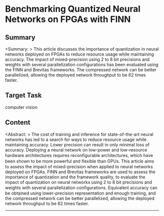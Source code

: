 # Benchmarking Quantized Neural Networks on FPGAs with FINN

## Summary

<Summary: > This article discusses the importance of quantization in neural networks deployed on FPGAs to reduce resource usage while maintaining accuracy. The impact of mixed-precision using 2 to 8 bit precisions and weights with several parallelization configurations has been evaluated using the FINN and Brevitas frameworks. The compressed network can be better parallelized, allowing the deployed network throughput to be 62 times faster.


## Target Task

computer vision

## Content

<Abstract: > The cost of training and inference for state-of-the-art neural networks has led to a search for ways to reduce resource usage while maintaining accuracy. Lower precision can result in only minimal loss of accuracy. Deploying a neural network on low-power and low-resource hardware architectures requires reconﬁgurable architectures, which have been shown to be more powerful and ﬂexible than GPUs. This article aims to assess the impact of mixed-precision when applied to neural networks deployed on FPGAs. FINN and Brevitas frameworks are used to assess the importance of quantization and the framework quality, to evaluate the impact of quantization on neural networks using 2 to 8 bit precisions and weights with several parallelization conﬁgurations. Equivalent accuracy can be obtained using lower-precision representation and enough training, and the compressed network can be better parallelized, allowing the deployed network throughput to be 62 times faster.



---

